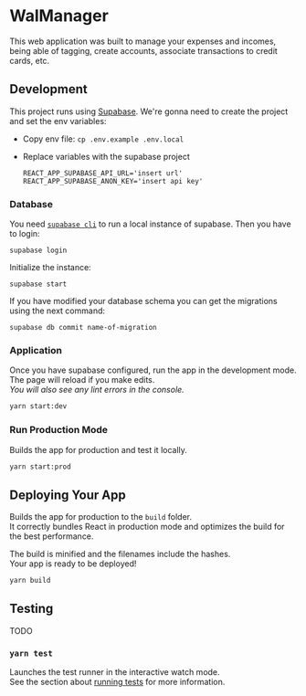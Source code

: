 # WalManager

This web application was built to manage your expenses and incomes, being able of tagging, create accounts, associate transactions to credit cards, etc.

## Development

This project runs using [Supabase](https://supabase.io/). We're gonna need to create the project and set the env variables:

- Copy env file: `cp .env.example .env.local`
- Replace variables with the supabase project

  ```
  REACT_APP_SUPABASE_API_URL='insert url'
  REACT_APP_SUPABASE_ANON_KEY='insert api key'
  ```

### Database

You need [`supabase cli`](https://supabase.com/docs/reference/cli/installing-and-updating) to run a local instance of supabase. Then you have to login:

```
supabase login
```

Initialize the instance:

```
supabase start
```

If you have modified your database schema you can get the migrations using the next command:

```
supabase db commit name-of-migration
```

### Application

Once you have supabase configured, run the app in the development mode.
The page will reload if you make edits.\
_You will also see any lint errors in the console._

```bash
yarn start:dev
```

### Run Production Mode

Builds the app for production and test it locally.

```bash
yarn start:prod
```

## Deploying Your App

Builds the app for production to the `build` folder.\
It correctly bundles React in production mode and optimizes the build for the best performance.

The build is minified and the filenames include the hashes.\
Your app is ready to be deployed!

```bash
yarn build
```

## Testing

TODO

### `yarn test`

Launches the test runner in the interactive watch mode.\
See the section about [running tests](https://facebook.github.io/create-react-app/docs/running-tests) for more information.
